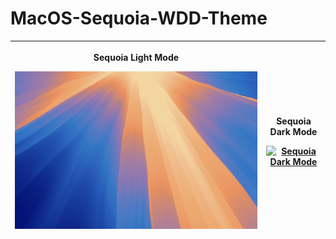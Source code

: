 # MacOS-Sequoia-WDD-Theme

| <p>**Sequoia Light Mode**</p> [![Sequoia Light Mode](MacOS_Sequoia_1.jpg)]() | <p>**Sequoia Dark Mode**</p> [![Sequoia Dark Mode](MacOS_Sequoia_2.jpg)]() |
| :---: | :---: |
